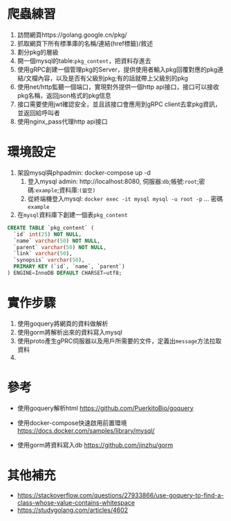 # 爬蟲練習
1. 訪問網頁https://golang.google.cn/pkg/
2. 抓取網頁下所有標準庫的名稱/連結(href標籤)/敘述
3. 劃分pkg的層級
4. 開一個mysql的table:`pkg_content`，把資料存進去
5. 使用gRPC創建一個管理pkg的Server，提供使用者輸入pkg回覆對應的pkg連結/文檔內容，以及是否有父級別pkg;有的話就帶上父級別的pkg
6. 使用net/http監聽一個端口，實現對外提供一個http api接口，接口可以接收pkg名稱，返回json格式的pkg信息
7. 接口需要使用jwt確認安全，並且該接口會應用到gRPC client去拿pkg資訊，並返回給呼叫者
8. 使用nginx_pass代理http api接口


# 環境設定
1. 架設mysql與phpadmin: docker-compose up -d
   1. 登入mysql admin: http://localhost:8080, 伺服器:`db`;帳號:`root`;密碼:`example`;資料庫:`(留空)`
   2. 從終端機登入mysql: `docker exec -it mysql mysql -u root -p` ... 密碼 `example`
2. 在`mysql`資料庫下創建一個表`pkg_content`
```sql
CREATE TABLE `pkg_content` (
  `id` int(25) NOT NULL,
  `name` varchar(50) NOT NULL,
  `parent` varchar(50) NOT NULL,
  `link` varchar(50),
  `synopsis` varchar(50),
  PRIMARY KEY (`id`, `name`, `parent`)
) ENGINE=InnoDB DEFAULT CHARSET=utf8;
```

# 實作步驟
1. 使用goquery將網頁的資料做解析
2. 使用gorm將解析出來的資料寫入mysql
3. 使用proto產生gPRC伺服器以及用戶所需要的文件，定義出`message`方法拉取資料
4. 


# 參考
- 使用goquery解析html
https://github.com/PuerkitoBio/goquery

- 使用docker-compose快速啟用前置環境
https://docs.docker.com/samples/library/mysql/

- 使用gorm將資料寫入db
https://github.com/jinzhu/gorm

# 其他補充
- https://stackoverflow.com/questions/27933866/use-goquery-to-find-a-class-whose-value-contains-whitespace
- https://studygolang.com/articles/4602